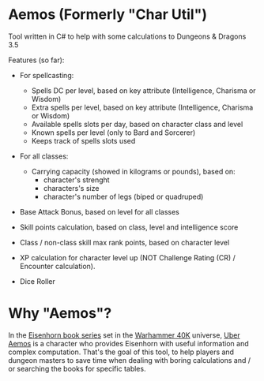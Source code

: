 # Aemos (Formerly "Char Util")
Tool written in C# to help with some calculations to Dungeons &amp; Dragons 3.5 

Features (so far):
   - For spellcasting:
      * Spells DC per level, based on key attribute (Intelligence, Charisma or Wisdom)
      * Extra spells per level, based on key attribute (Intelligence, Charisma or Wisdom)
      * Available spells slots per day, based on character class and level
      * Known spells per level (only to Bard and Sorcerer)
      * Keeps track of spells slots used
  
   - For all classes:
      * Carrying capacity (showed in kilograms or pounds), based on: 
         - character's strenght
         - characters's size
         - character's number of legs (biped or quadruped)
      
   - Base Attack Bonus, based on level for all classes
   - Skill points calculation, based on class, level and intelligence score
   - Class / non-class skill max rank points, based on character level
   - XP calculation for character level up (NOT  Challenge Rating (CR) / Encounter calculation).
   - Dice Roller
   
# Why "Aemos"?
In the [Eisenhorn book series](http://wh40k.lexicanum.com/wiki/Eisenhorn_(Novel_Series)) set in the [Warhammer 40K](http://wh40k.lexicanum.com/wiki/Warhammer_40,000) universe, [Uber Aemos](http://wh40k.lexicanum.com/wiki/Uber_Aemos) is a character who provides Eisenhorn with useful information and complex computation. That's the goal of this tool, to help players and dungeon masters to save time when dealing with boring calculations and / or searching the books for specific tables.
